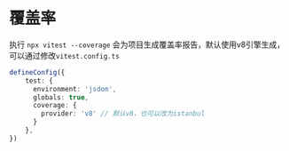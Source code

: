 # 覆盖率

执行 `npx vitest --coverage` 会为项目生成覆盖率报告，默认使用v8引擎生成，可以通过修改`vitest.config.ts`

```ts
defineConfig({
    test: {
      environment: 'jsdom',
      globals: true,
      coverage: {
        provider: 'v8' // 默认v8，也可以改为istanbul
      }
    },
})
```

